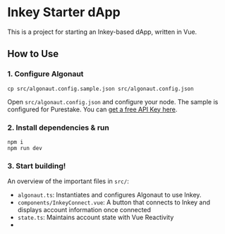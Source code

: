 # Inkey Starter dApp

This is a project for starting an Inkey-based dApp, written in Vue.

## How to Use

### 1. Configure Algonaut

```
cp src/algonaut.config.sample.json src/algonaut.config.json
```

Open `src/algonaut.config.json` and configure your node. The sample is configured for Purestake. You can [get a free API Key here](https://developer.purestake.io/).

### 2. Install dependencies & run

```
npm i
npm run dev
```

### 3. Start building!

An overview of the important files in `src/`:

 - `algonaut.ts`: Instantiates and configures Algonaut to use Inkey.
 - `components/InkeyConnect.vue`: A button that connects to Inkey and displays account information once connected
 - `state.ts`: Maintains account state with Vue Reactivity
 - 